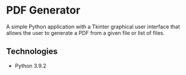 # PDF Generator

A simple Python application with a Tkinter graphical user interface that allows the user to generate a PDF from a given file or list of files.

## Technologies
* Python 3.9.2